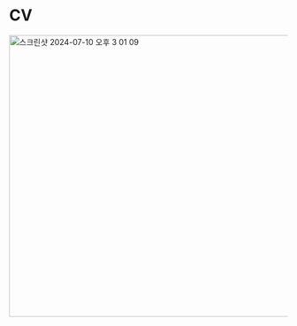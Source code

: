 # CV
<img width="510" alt="스크린샷 2024-07-10 오후 3 01 09" src="https://github.com/Jossubin/CV/assets/126739106/ee610404-2ac2-48f9-9a47-ffd3e8fa8ecb">

